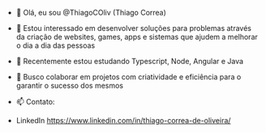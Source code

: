 - 👋 Olá, eu sou @ThiagoCOliv (Thiago Correa)
- 👀 Estou interessado em desenvolver soluções para problemas através da criação de websites, games, apps e sistemas que ajudem a melhorar o dia a dia das pessoas
- 🌱 Recentemente estou estudando Typescript, Node, Angular e Java
- 💞️ Busco colaborar em projetos com criatividade e eficiência para o garantir o sucesso dos mesmos

- 📫 Contato: 
- LinkedIn https://www.linkedin.com/in/thiago-correa-de-oliveira/

<!---
ThiagoCOliv/ThiagoCOliv is a ✨ special ✨ repository because its `README.md` (this file) appears on your GitHub profile.
You can click the Preview link to take a look at your changes.
--->
